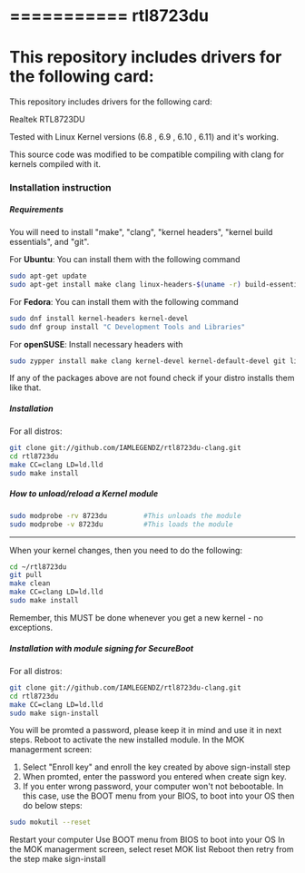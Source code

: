 ===========
rtl8723du
===========

This repository includes drivers for the following card:
=======
This repository includes drivers for the following card:

Realtek RTL8723DU

Tested with Linux Kernel versions (6.8 , 6.9 , 6.10 , 6.11) and it's working.

This source code was modified to be compatible compiling with clang for kernels compiled with it.

### Installation instruction
##### Requirements
You will need to install "make", "clang", "kernel headers", "kernel build essentials", and "git".

For **Ubuntu**: You can install them with the following command
```bash
sudo apt-get update
sudo apt-get install make clang linux-headers-$(uname -r) build-essential git
```
For **Fedora**: You can install them with the following command
```bash
sudo dnf install kernel-headers kernel-devel
sudo dnf group install "C Development Tools and Libraries"
```
For **openSUSE**: Install necessary headers with
```bash
sudo zypper install make clang kernel-devel kernel-default-devel git libopenssl-devel
```
If any of the packages above are not found check if your distro installs them like that.

##### Installation
For all distros:
```bash
git clone git://github.com/IAMLEGENDZ/rtl8723du-clang.git
cd rtl8723du
make CC=clang LD=ld.lld
sudo make install
```

##### How to unload/reload a Kernel module
 ```bash
sudo modprobe -rv 8723du         #This unloads the module
sudo modprobe -v 8723du          #This loads the module
```

***********************************************************************************************

When your kernel changes, then you need to do the following:
```bash
cd ~/rtl8723du
git pull
make clean
make CC=clang LD=ld.lld
sudo make install
```

Remember, this MUST be done whenever you get a new kernel - no exceptions.

##### Installation with module signing for SecureBoot
For all distros:
```bash
git clone git://github.com/IAMLEGENDZ/rtl8723du-clang.git
cd rtl8723du
make CC=clang LD=ld.lld
sudo make sign-install
```
You will be promted a password, please keep it in mind and use it in next steps.
Reboot to activate the new installed module.
In the MOK managerment screen:
1. Select "Enroll key" and enroll the key created by above sign-install step
2. When promted, enter the password you entered when create sign key. 
3. If you enter wrong password, your computer won't not bebootable. In this case,
   use the BOOT menu from your BIOS, to boot into your OS then do below steps:
```bash
sudo mokutil --reset
```
Restart your computer
Use BOOT menu from BIOS to boot into your OS
In the MOK managerment screen, select reset MOK list
Reboot then retry from the step make sign-install


